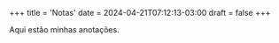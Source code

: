 +++
title = 'Notas'
date = 2024-04-21T07:12:13-03:00
draft = false
+++

Aqui estão minhas anotações.
